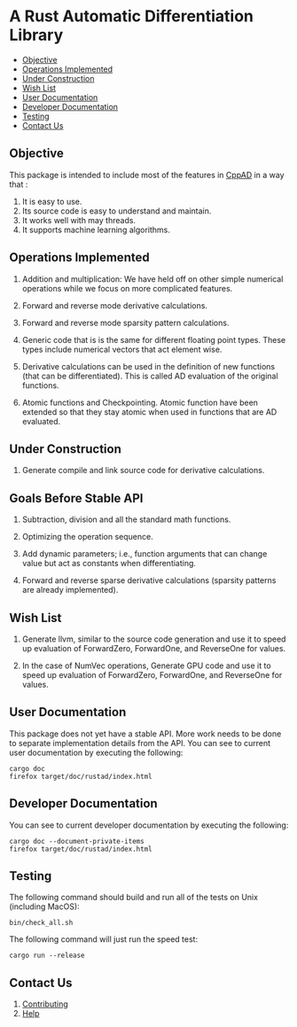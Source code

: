 # A Rust Automatic Differentiation Library

- [Objective](#objective)
- [Operations Implemented](#operations-implemented)
- [Under Construction](#under-construction)
- [Wish List](#wish-list)
- [User Documentation](#user-documentation)
- [Developer Documentation](#developer-documentation)
- [Testing](#testing)
- [Contact Us](#contact-us)

## Objective
This package is intended to include most of the features in
[CppAD](https://cppad.readthedocs.io/latest/) in a way that :

1.  It is easy to use.
2.  Its source code is easy to understand and maintain.
3.  It works well with may threads.
4.  It supports machine learning algorithms.

## Operations Implemented

1.  Addition and multiplication: We have held off on other simple numerical
    operations while we focus on more complicated features.

2.  Forward and reverse mode derivative calculations.

3.  Forward and reverse mode sparsity pattern calculations.

4.  Generic code that is is the same for different floating point types.
    These types include numerical vectors that act element wise.

5.  Derivative calculations can be used in the definition of new functions
    (that can be differentiated). 
    This is called AD evaluation of the original functions.

6.  Atomic functions and Checkpointing. Atomic function have been extended
    so that they stay atomic when used in functions that are AD evaluated.

## Under Construction

1.  Generate compile and link source code for derivative calculations.

## Goals Before Stable API

1.  Subtraction, division and all the standard math functions.
    
2.  Optimizing the operation sequence.

3.  Add dynamic parameters; i.e., function arguments that can change value
    but act as constants when differentiating.

4.  Forward and reverse sparse derivative calculations
    (sparsity patterns are already implemented). 

## Wish List

1.  Generate llvm, similar to the source code generation and use it
    to speed up evaluation of ForwardZero, ForwardOne, and ReverseOne
    for values.

2.  In the case of NumVec operations, Generate GPU code and use it
    to speed up evaluation of ForwardZero, ForwardOne, and ReverseOne
    for values.

## User Documentation
This package does not yet have a stable API. 
More work needs to be done to separate implementation details
from the API.
You can see to current user documentation by executing the following:

    cargo doc
    firefox target/doc/rustad/index.html

## Developer Documentation
You can see to current developer documentation by executing the following:

    cargo doc --document-private-items
    firefox target/doc/rustad/index.html

## Testing
The following command should build and run all of the tests on Unix
(including MacOS):

    bin/check_all.sh

The following command will just run the speed test:

    cargo run --release

## Contact Us

1.  [Contributing](https://github.com/bradbell/rustad/discussions/categories/contribute)
2.  [Help](https://github.com/bradbell/rustad/discussions/categories/q-a)
